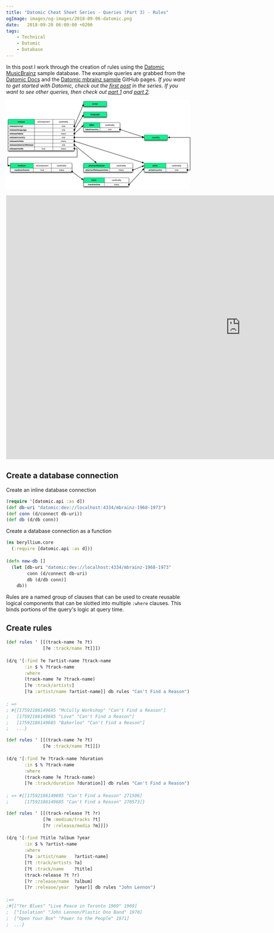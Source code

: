 ```yaml
---
title: "Datomic Cheat Sheet Series - Queries (Part 3) - Rules"
ogImage: images/og-images/2018-09-06-datomic.png
date:   2018-09-20 06:00:00 +0200
tags:
    - Technical
    - Datomic
    - Database
---
```


In this post I work through the creation of rules using the [Datomic MusicBrainz](https://github.com/Datomic/mbrainz-sample) sample database. The example queries are grabbed from the [Datomic Docs](https://docs.datomic.com/on-prem/query.html) and the [Datomic mbrainz sample](https://github.com/Datomic/mbrainz-sample/wiki/Queries) GitHub pages. *If you want to get started with Datomic, check out the [first post](/blog/datomic-cheat-sheet-series-getting-started) in the series. If you want to see other queries, then check out [part 1](/blog/datomic-cheat-sheet-series-queries-part-1) and [part 2](/blog/datomic-cheat-sheet-series-queries-part-2).*

![Relationship diagram](https://raw.githubusercontent.com/Datomic/mbrainz-sample/master/relationships.png)

<iframe width="1280" height="720" src="https://www.youtube.com/embed/bAilFQdaiHk" frameborder="0" allow="autoplay; encrypted-media" allowfullscreen></iframe>

## Create a database connection

Create an inline database connection

```clojure
(require '[datomic.api :as d])
(def db-uri "datomic:dev://localhost:4334/mbrainz-1968-1973")
(def conn (d/connect db-uri))
(def db (d/db conn))
```

Create a database connection as a function

```clojure
(ns beryllium.core
  (:require [datomic.api :as d]))

(defn new-db []
  (let [db-uri "datomic:dev://localhost:4334/mbrainz-1968-1973"
        conn (d/connect db-uri)
        db (d/db conn)]
    db))
```

Rules are a named group of clauses that can be used to create reusable logical components that can be slotted into multiple `:where` clauses. This binds portions of the query's logic at query time.

## Create rules

```clojure
(def rules ' [[(track-name ?e ?t)
              [?e :track/name ?t]]])

(d/q '[:find ?e ?artist-name ?track-name
       :in $ % ?track-name
       :where
       (track-name ?e ?track-name)
       [?e :track/artists]
       [?a :artist/name ?artist-name]] db rules "Can't Find a Reason")

; =>
; #{[17592186149695 "McCully Workshop" "Can't Find a Reason"]
;   [17592186149685 "Love" "Can't Find a Reason"]
;   [17592186149685 "Bakerloo" "Can't Find a Reason"]
;   ...}
```

```clojure
(def rules ' [[(track-name ?e ?t)
              [?e :track/name ?t]]])

(d/q '[:find ?e ?track-name ?duration
       :in $ % ?track-name
       :where
       (track-name ?e ?track-name)
       [?e :track/duration ?duration]] db rules "Can't Find a Reason")

; => #{[17592186149695 "Can't Find a Reason" 271506]
;      [17592186149685 "Can't Find a Reason" 270573]}
```


```clojure
(def rules ' [[(track-release ?t ?r)
              [?m :medium/tracks ?t]
              [?r :release/media ?m]]])

(d/q '[:find ?title ?album ?year
       :in $ % ?artist-name
       :where
       [?a :artist/name   ?artist-name]
       [?t :track/artists ?a]
       [?t :track/name    ?title]
       (track-release ?t ?r)
       [?r :release/name  ?album]
       [?r :release/year  ?year]] db rules "John Lennon")

;=>
;#{["Yer Blues" "Live Peace in Toronto 1969" 1969]
;  ["Isolation" "John Lennon/Plastic Ono Band" 1970]
;  ["Open Your Box" "Power to the People" 1971]
;  ...}
```